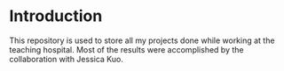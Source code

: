 # Introduction
This repository is used to store all my projects done while working at the teaching hospital. Most of the results were accomplished by the collaboration with Jessica Kuo.